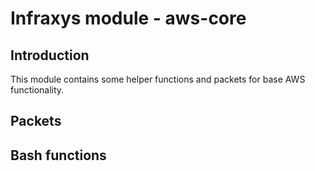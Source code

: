 # Infraxys module - aws-core

## Introduction

This module contains some helper functions and packets for base AWS functionality.

## Packets

## Bash functions

